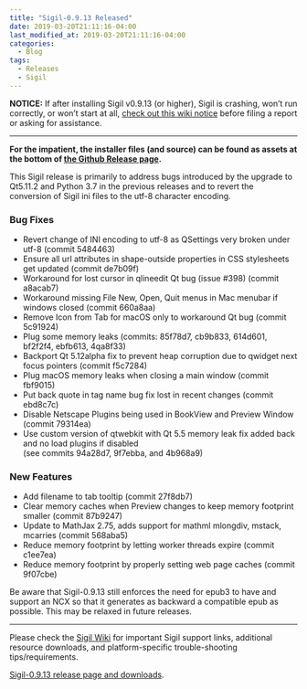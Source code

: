 ```yaml
---
title: "Sigil-0.9.13 Released"
date: 2019-03-20T21:11:16-04:00
last_modified_at: 2019-03-20T21:11:16-04:00
categories:
  - Blog
tags:
  - Releases
  - Sigil
---
```



__NOTICE:__ If after installing Sigil v0.9.13 (or higher), Sigil is crashing, won’t run correctly, or won’t start at all, [check out this wiki notice](https://github.com/Sigil-Ebook/Sigil/wiki#if-youre-here-because) before filing a report or asking for assistance.

---

__For the impatient, the installer files (and source) can be found as assets at the bottom of&nbsp;[the Github Release page](https://github.com/Sigil-Ebook/Sigil/releases/tag/0.9.13).__

This Sigil release is primarily to address bugs introduced by the upgrade to Qt5.11.2 and Python 3.7 in the previous releases and to revert the conversion of Sigil ini files to the utf-8 character encoding.

### Bug Fixes

*   Revert change of INI encoding to utf-8 as QSettings very broken under utf-8 (commit 5484463)
*   Ensure all url attributes in shape-outside properties in CSS stylesheets get updated (commit de7b09f)
*   Workaround for lost cursor in qlineedit Qt bug (issue \#398) (commit a8acab7)
*   Workaround missing File New, Open, Quit menus in Mac menubar if windows closed (commit 660a8aa)
*   Remove Icon from Tab for macOS only to workaround Qt bug (commit 5c91924)
*   Plug some memory leaks (commits: 85f78d7, cb9b833, 614d601, bf2f2f4, ebfb613, 4qa8f33)
*   Backport Qt 5.12alpha fix to prevent heap corruption due to qwidget next focus pointers (commit f5c7284)
*   Plug macOS memory leaks when closing a main window (commit fbf9015)
*   Put back quote in tag name bug fix lost in recent changes (commit ebd8c7c)
*   Disable Netscape Plugins being used in BookView and Preview Window (commit 79314ea)
*   Use custom version of qtwebkit with Qt 5.5 memory leak fix added back and no load plugins if disabled  
    (see commits 94a28d7, 9f7ebba, and 4b968a9)

### New Features

*   Add filename to tab tooltip (commit 27f8db7)
*   Clear memory caches when Preview changes to keep memory footprint smaller (commit 87b9247)
*   Update to MathJax 2.75, adds support for mathml mlongdiv, mstack, mcarries (commit 568aba5)
*   Reduce memory footprint by letting worker threads expire (commit c1ee7ea)
*   Reduce memory footprint by properly setting web page caches (commit 9f07cbe)

Be aware that Sigil-0.9.13 still enforces the need for epub3 to have and support an NCX so that it generates as backward a compatible epub as possible. This may be relaxed in future releases.

---

Please check the [Sigil Wiki](https://github.com/Sigil-Ebook/Sigil/wiki) for important Sigil support links, additional resource downloads, and platform-specific trouble-shooting tips/requirements.

[Sigil-0.9.13 release page and downloads](https://github.com/Sigil-Ebook/Sigil/releases/tag/0.9.13).